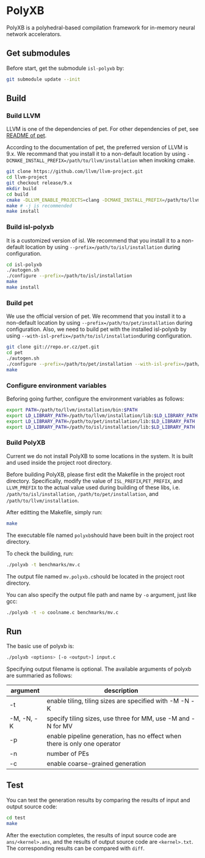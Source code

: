 # PolyXB

PolyXB is a polyhedral-based compilation framework for in-memory neural network accelerators.

## Get submodules

Before start, get the submodule `isl-polyxb` by:

```bash
git submodule update --init
```

## Build

### Build LLVM

LLVM is one of the dependencies of pet. For other dependencies of pet, see [README of pet](https://repo.or.cz/w/pet.git).

According to the documentation of pet, the preferred version of LLVM is 9.x. We recommand that you install it to a non-default location by using `-DCMAKE_INSTALL_PREFIX=/path/to/llvm/installation` when invoking cmake.

```bash
git clone https://github.com/llvm/llvm-project.git
cd llvm-project
git checkout release/9.x
mkdir build
cd build
cmake -DLLVM_ENABLE_PROJECTS=clang -DCMAKE_INSTALL_PREFIX=/path/to/llvm/installation -G "Unix Makefiles" ../llvm
make # -j is recommended
make install
```

### Build isl-polyxb

It is a customized version of isl. We recommend that you install it to a non-default location by using `--prefix=/path/to/isl/installation` during configuration.

```bash
cd isl-polyxb
./autogen.sh
./configure --prefix=/path/to/isl/installation
make
make install
```

### Build pet

We use the official version of pet.  We recommend that you install it to a non-default location by using `--prefix=/path/to/pet/installation` during configuration. Also, we need to build pet with the installed isl-polyxb by using `--with-isl-prefix=/path/to/isl/installation`during configuration.

```bash
git clone git://repo.or.cz/pet.git
cd pet
./autogen.sh
./configure --prefix=/path/to/pet/installation --with-isl-prefix=/path/to/isl/installation
make
```

### Configure environment variables

Beforing going further, configure the environment variables as follows:

```bash
export PATH=/path/to/llvm/installation/bin:$PATH
export LD_LIBRARY_PATH=/path/to/llvm/installation/lib:$LD_LIBRARY_PATH
export LD_LIBRARY_PATH=/path/to/pet/installation/lib:$LD_LIBRARY_PATH
export LD_LIBRARY_PATH=/path/to/isl/installation/lib:$LD_LIBRARY_PATH
```

### Build PolyXB

Current we do not install PolyXB to some locations in the system. It is built and used inside the project root directory.

Before building PolyXB, please first edit the Makefile in the project root directory. Specifically, modify the value of `ISL_PREFIX`,`PET_PREFIX`, and `LLVM_PREFIX` to the actual value used during building of these libs, i.e. `/path/to/isl/installation`, `/path/to/pet/installation`, and `/path/to/llvm/installation`.

After editting the Makefile, simply run:

```bash
make
```

The executable file named `polyxb`should have been built in the project root directory.

To check the building, run:

```bash
./polyxb -t benchmarks/mv.c
```

The output file named `mv.polyxb.c`should be located in the project root directory.

You can also specify the output file path and name by `-o` argument, just like gcc:

```bash
./polyxb -t -o coolname.c benchmarks/mv.c
```

## Run

The basic use of polyxb is:

```bash
./polyxb <options> [-o <output>] input.c
```

Specifying output  filename is optional. The available arguments of polyxb are summaried as follows:

| argument   | description                                                  |
| ---------- | ------------------------------------------------------------ |
| -t         | enable tiling, tiling sizes are specified with -M -N -K      |
| -M, -N, -K | specify tiling sizes, use three for MM, use -M and -N for MV |
| -p         | enable pipeline generation, has no effect when there is only one operator |
| -n         | number of PEs                                                |
| -c         | enable coarse-grained generation                             |

## Test

You can test the generation results by comparing the results of input and output source code:

```bash
cd test
make
```

After the exectution completes, the results of input source code are `ans/<kernel>.ans`, and the results of output source code are `<kernel>.txt`. The corresponding results can be compared with `diff`.

